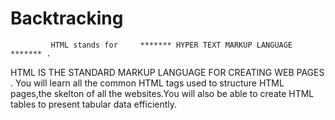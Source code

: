 # Backtracking
 
             HTML stands for     ******* HYPER TEXT MARKUP LANGUAGE ******* .
HTML IS THE STANDARD MARKUP LANGUAGE FOR CREATING WEB PAGES .
You will learn all the common HTML tags used to structure HTML pages,the skelton of all the websites.You will also be able to create HTML tables to present tabular data efficiently.
